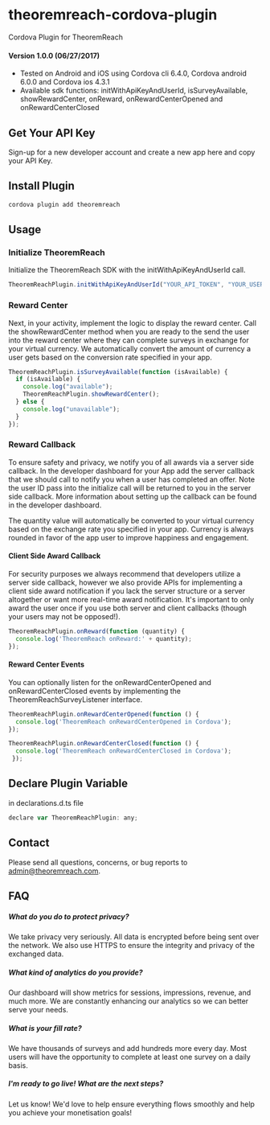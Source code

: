 # theoremreach-cordova-plugin
Cordova Plugin for TheoremReach
#### Version 1.0.0 (06/27/2017)
- Tested on Android and iOS using Cordova cli 6.4.0, Cordova android 6.0.0 and Cordova ios 4.3.1
- Available sdk functions: initWithApiKeyAndUserId, isSurveyAvailable, showRewardCenter, onReward, onRewardCenterOpened and onRewardCenterClosed

## Get Your API Key
Sign-up for a new developer account and create a new app here and copy your API Key.

## Install Plugin
```Bash
cordova plugin add theoremreach

```
## Usage
### Initialize TheoremReach
Initialize the TheoremReach SDK with the initWithApiKeyAndUserId call.
```javascript
TheoremReachPlugin.initWithApiKeyAndUserId("YOUR_API_TOKEN", "YOUR_USER_ID");

```

### Reward Center
Next, in your activity, implement the logic to display the reward center. Call the showRewardCenter method when you are ready to the send the user into the reward center where they can complete surveys in exchange for your virtual currency. We automatically convert the amount of currency a user gets based on the conversion rate specified in your app.
```javascript
TheoremReachPlugin.isSurveyAvailable(function (isAvailable) {
  if (isAvailable) {
    console.log("available");
    TheoremReachPlugin.showRewardCenter();
  } else {
    console.log("unavailable");
  }
});

```

### Reward Callback
To ensure safety and privacy, we notify you of all awards via a server side callback. In the developer dashboard for your App add the server callback that we should call to notify you when a user has completed an offer. Note the user ID pass into the initialize call will be returned to you in the server side callback. More information about setting up the callback can be found in the developer dashboard.

The quantity value will automatically be converted to your virtual currency based on the exchange rate you specified in your app. Currency is always rounded in favor of the app user to improve happiness and engagement.
#### Client Side Award Callback
For security purposes we always recommend that developers utilize a server side callback, however we also provide APIs for implementing a client side award notification if you lack the server structure or a server altogether or want more real-time award notification. It's important to only award the user once if you use both server and client callbacks (though your users may not be opposed!).
```javascript
TheoremReachPlugin.onReward(function (quantity) {
  console.log('TheoremReach onReward:' + quantity);
});

```
#### Reward Center Events
You can optionally listen for the onRewardCenterOpened and onRewardCenterClosed events by implementing the TheoremReachSurveyListener interface.
```javascript
TheoremReachPlugin.onRewardCenterOpened(function () {
  console.log('TheoremReach onRewardCenterOpened in Cordova');
});

TheoremReachPlugin.onRewardCenterClosed(function () {
  console.log('TheoremReach onRewardCenterClosed in Cordova');
 });

```
## Declare Plugin Variable
in declarations.d.ts file
```javascript
declare var TheoremReachPlugin: any;

```

## Contact
Please send all questions, concerns, or bug reports to admin@theoremreach.com.
## FAQ
##### What do you do to protect privacy?
We take privacy very seriously. All data is encrypted before being sent over the network. We also use HTTPS to ensure the integrity and privacy of the exchanged data.

##### What kind of analytics do you provide?

Our dashboard will show metrics for sessions, impressions, revenue, and much more. We are constantly enhancing our analytics so we can better serve your needs.

##### What is your fill rate?

We have thousands of surveys and add hundreds more every day. Most users will have the opportunity to complete at least one survey on a daily basis.

##### I'm ready to go live! What are the next steps?

Let us know! We'd love to help ensure everything flows smoothly and help you achieve your monetisation goals!
